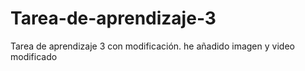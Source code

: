 # Tarea-de-aprendizaje-3
 Tarea de aprendizaje 3 con modificación.
he añadido imagen y video modificado